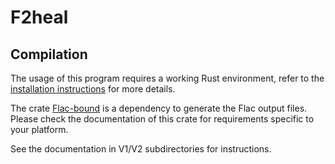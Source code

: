 # F2heal

## Compilation

The usage of this program requires a working Rust environment, refer to the [installation instructions](https://www.rust-lang.org/tools/install) for more details.

The crate [Flac-bound](https://crates.io/crates/flac-bound) is a dependency to generate the Flac output files. Please check the documentation of this crate for requirements specific to your platform.

See the documentation in V1/V2 subdirectories for instructions.
    

